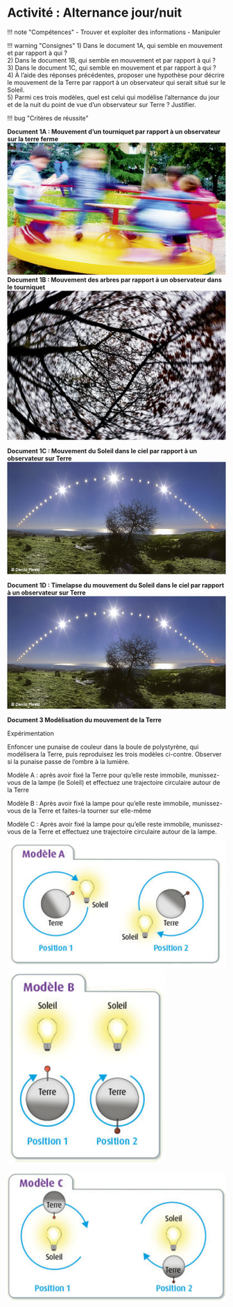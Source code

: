 # Activité : Alternance jour/nuit

!!! note "Compétences"
    - Trouver et exploiter des informations
    - Manipuler

!!! warning "Consignes"
    1) Dans le document 1A, qui semble en mouvement et par rapport à qui ?  
    2) Dans le document 1B, qui semble en mouvement et par rapport à qui ?  
    3) Dans le document 1C, qui semble en mouvement et par rapport à qui ?  
    4) À l’aide des réponses précédentes, proposer une hypothèse pour décrire le mouvement de la Terre par rapport à un observateur qui serait situé sur le Soleil.  
    5) Parmi ces trois modèles, quel est celui qui modélise l’alternance du jour et de la nuit du point de vue d’un observateur sur Terre ? Justifier.
   
   
!!! bug "Critères de réussite"





**Document 1A : Mouvement d’un tourniquet par rapport à un observateur sur la terre ferme**
![Alt text](image.png)
**Document 1B : Mouvement des arbres par rapport à un observateur dans le tourniquet**
![Alt text](image-1.png)


**Document 1C : Mouvement du Soleil dans le ciel par rapport à un observateur sur Terre**
![Alt text](image-2.png)

**Document 1D : Timelapse du mouvement du Soleil dans le ciel par rapport à un observateur sur Terre**
[![](image-2.png)](https://www.pbslearningmedia.org/resource/buac18-k2-sci-ess-sunposition/changing-position-of-the-sun-in-the-sky/)



**Document 3 Modèlisation du mouvement de la Terre**

Expérimentation

Enfoncer une punaise de couleur dans la boule de polystyrène, qui modélisera la Terre, puis reproduisez les trois modèles ci-contre. Observer si la punaise passe de l’ombre à la lumière.

Modèle A : après avoir fixé la Terre pour qu’elle reste immobile, munissez-vous de la lampe (le Soleil) et effectuez une trajectoire circulaire autour de la Terre

Modèle B : Après avoir fixé la lampe pour qu’elle reste immobile, munissez-vous de la Terre et faites-la tourner sur elle-même

Modèle C : Après avoir fixé la lampe pour qu’elle reste immobile, munissez-vous de la Terre et effectuez une trajectoire circulaire autour de la lampe. 




![Alt text](image-4.png)
![Alt text](image-3.png)

![Alt text](image-5.png)

